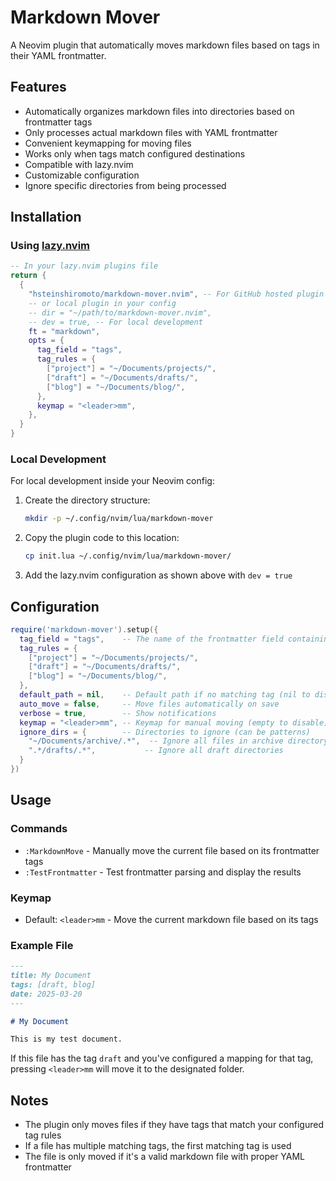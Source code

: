 # Markdown Mover

A Neovim plugin that automatically moves markdown files based on tags in their YAML frontmatter.

## Features

- Automatically organizes markdown files into directories based on frontmatter tags
- Only processes actual markdown files with YAML frontmatter
- Convenient keymapping for moving files
- Works only when tags match configured destinations
- Compatible with lazy.nvim
- Customizable configuration
- Ignore specific directories from being processed

## Installation

### Using [lazy.nvim](https://github.com/folke/lazy.nvim)

```lua
-- In your lazy.nvim plugins file
return {
  {
    "hsteinshiromoto/markdown-mover.nvim", -- For GitHub hosted plugin
    -- or local plugin in your config
    -- dir = "~/path/to/markdown-mover.nvim",
    -- dev = true, -- For local development
    ft = "markdown",
    opts = {
      tag_field = "tags",
      tag_rules = {
        ["project"] = "~/Documents/projects/",
        ["draft"] = "~/Documents/drafts/",
        ["blog"] = "~/Documents/blog/",
      },
      keymap = "<leader>mm",
    },
  }
}
```

### Local Development

For local development inside your Neovim config:

1. Create the directory structure:
   ```bash
   mkdir -p ~/.config/nvim/lua/markdown-mover
   ```

2. Copy the plugin code to this location:
   ```bash
   cp init.lua ~/.config/nvim/lua/markdown-mover/
   ```

3. Add the lazy.nvim configuration as shown above with `dev = true`

## Configuration

```lua
require('markdown-mover').setup({
  tag_field = "tags",    -- The name of the frontmatter field containing tags
  tag_rules = {
    ["project"] = "~/Documents/projects/",
    ["draft"] = "~/Documents/drafts/",
    ["blog"] = "~/Documents/blog/",
  },
  default_path = nil,    -- Default path if no matching tag (nil to disable)
  auto_move = false,     -- Move files automatically on save
  verbose = true,        -- Show notifications
  keymap = "<leader>mm", -- Keymap for manual moving (empty to disable)
  ignore_dirs = {        -- Directories to ignore (can be patterns)
    "~/Documents/archive/.*",  -- Ignore all files in archive directory
    ".*/drafts/.*",           -- Ignore all draft directories
  }
})
```

## Usage

### Commands

- `:MarkdownMove` - Manually move the current file based on its frontmatter tags
- `:TestFrontmatter` - Test frontmatter parsing and display the results

### Keymap

- Default: `<leader>mm` - Move the current markdown file based on its tags

### Example File

```markdown
---
title: My Document
tags: [draft, blog]
date: 2025-03-20
---

# My Document

This is my test document.
```

If this file has the tag `draft` and you've configured a mapping for that tag, pressing `<leader>mm` will move it to the designated folder.

## Notes

- The plugin only moves files if they have tags that match your configured tag rules
- If a file has multiple matching tags, the first matching tag is used
- The file is only moved if it's a valid markdown file with proper YAML frontmatter
